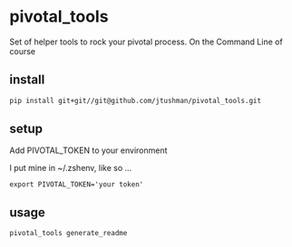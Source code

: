 pivotal_tools
=============

Set of helper tools to rock your pivotal process.  On the Command Line of course


install
-------

```bash
pip install git+git//git@github.com/jtushman/pivotal_tools.git
```


setup
-----
Add PIVOTAL_TOKEN to your environment

I put mine in ~/.zshenv, like so ...

`export PIVOTAL_TOKEN='your token'`

usage
-----

```bash
pivotal_tools generate_readme
```
